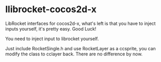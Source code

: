 llibrocket-cocos2d-x
====================

LibRocket interfaces for cocos2d-x, what's left is that you have to inject inputs yourself, it's pretty easy. Good Luck!

You need to inject input to librocket yourself.

Just include RocketSingle.h and use RocketLayer as a ccsprite, you can modify the class to cclayer back. There are no difference by now.
